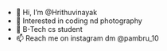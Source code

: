 - 👋 Hi, I’m @Hrithuvinayak
- 👀 Interested in coding nd photography
- 🌱 B-Tech cs student
- 📫 Reach me on instagram dm @pambru_10

<!---
Hrithuvinayak/Hrithuvinayak is a ✨ special ✨ repository because its `README.md` (this file) appears on your GitHub profile.
You can click the Preview link to take a look at your changes.
--->

